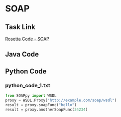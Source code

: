 # SOAP

## Task Link
[Rosetta Code - SOAP](https://rosettacode.org/wiki/SOAP)

## Java Code
## Python Code
### python_code_1.txt
```python
from SOAPpy import WSDL 
proxy = WSDL.Proxy("http://example.com/soap/wsdl")
result = proxy.soapFunc("hello")
result = proxy.anotherSoapFunc(34234)

```

